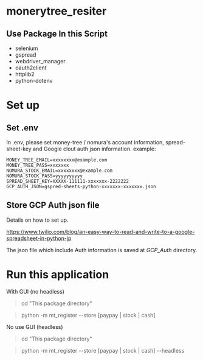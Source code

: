 # monerytree_resiter

## Use Package In this Script
- selenium
- gspread
- webdriver_manager
- oauth2client
- httplib2
- python-dotenv
# Set up
## Set .env
In .env, please set money-tree / nomura's account information, spread-sheet-key and  Google clout auth json information.
example:
```
MONEY_TREE_EMAIL=xxxxxxxx@example.com
MONEY_TREE_PASS=xxxxxxx
NOMURA_STOCK_EMAIL=xxxxxxxx@example.com
NOMURA_STOCK_PASS=yyyyyyyyyy
SPREAD_SHEET_KEY=XXXXX-111111-xxxxxxx-2222222
GCP_AUTH_JSON=gspred-sheets-python-xxxxxxx-xxxxxxx.json
```

## Store GCP Auth json file
Details on how to set up.

https://www.twilio.com/blog/an-easy-way-to-read-and-write-to-a-google-spreadsheet-in-python-jp

The json file which include Auth information is saved at *GCP_Auth* directory.
# Run this application
With GUI (no headless)
> cd  "This package directory"

> python -m mt_register --store [paypay | stock | cash]

No use GUI (headless)
> cd "This package directory"

> python -m mt_register --store [paypay | stock | cash] --headless